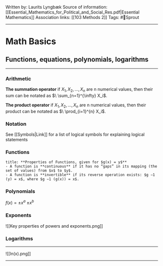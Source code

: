 Written by: Laurits Lyngbæk
Source of information: [[Essential_Mathematics_for_Political_and_Social_Res.pdf|Essential Mathematics]]
Association links: [[103 Methods 2]]
Tags: #🌿Sprout 
___
# Math Basics
## Functions, equations, polynomials, logarithms
___
### Arithmetic 
**The summation operator**
if $X_1,X_2,...,X_n$ are n numerical values, then their sum can be notated as $\ \sum_{n=1}^{\infty} X_i$.

**The product operator**
if $X_1,X_2,...,X_n$ are n numerical values, then their product can be notated as $\ \prod_{i=1}^{n} X_i$.


### Notation
See [[Symbols|Link]] for a list of logical symbols for explaining logical statements

### Functions
```ad-info
title: **Properties of Functions, given for $g(x) = y$**
- A function is **continuous** if it has no “gaps” in its mapping (the set of values) from $x$ to $y$.
- A function is **invertible** if its reverse operation exists: $g −1 (y) = x$, where $g −1 (g(x)) = x$.
```

### Polynomials
$f(x) = \pm x^a$ $\pm x^b$ 

### Exponents
![[Key properties of powers and exponents.png]]

### Logarithms

___
![[ln(x).png]]
___


